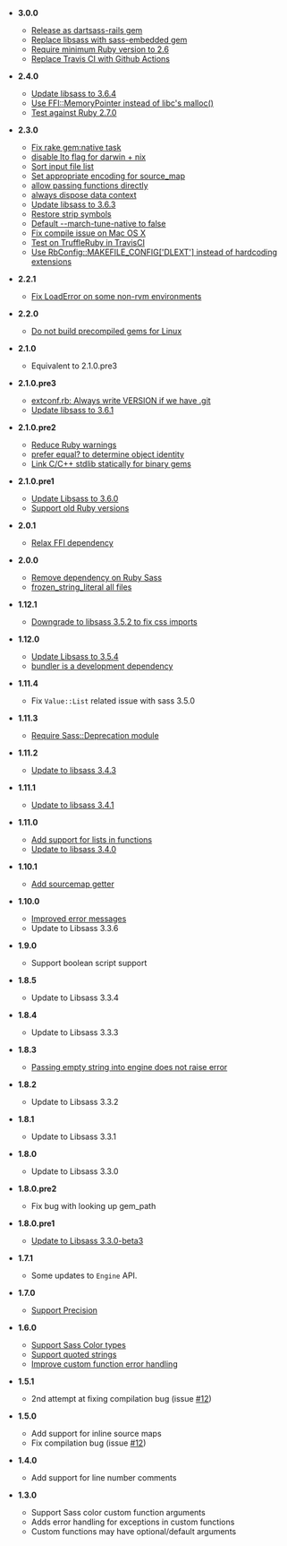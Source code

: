 - **3.0.0**
  - [Release as dartsass-rails gem](https://github.com/tablecheck/dartsass-ruby/pull/3)
  - [Replace libsass with sass-embedded gem](https://github.com/sass/sassc-ruby/pull/240)
  - [Require minimum Ruby version to 2.6](https://github.com/sass/sassc-ruby/pull/240)
  - [Replace Travis CI with Github Actions](https://github.com/sass/sassc-ruby/pull/240)

- **2.4.0**
  - [Update libsass to 3.6.4](https://github.com/sass/sassc-ruby/pull/199)
  - [Use FFI::MemoryPointer instead of libc's malloc()](https://github.com/sass/sassc-ruby/pull/205)
  - [Test against Ruby 2.7.0](https://github.com/sass/sassc-ruby/pull/193)

- **2.3.0**
  - [Fix rake gem:native task](https://github.com/sass/sassc-ruby/pull/196)
  - [disable lto flag for darwin + nix](https://github.com/sass/sassc-ruby/pull/166)
  - [Sort input file list](https://github.com/sass/sassc-ruby/pull/178)
  - [Set appropriate encoding for source_map](https://github.com/sass/sassc-ruby/pull/152)
  - [allow passing functions directly](https://github.com/sass/sassc-ruby/pull/162)
  - [always dispose data context](https://github.com/sass/sassc-ruby/pull/161)
  - [Update libsass to 3.6.3](https://github.com/sass/sassc-ruby/pull/164)
  - [Restore strip symbols](https://github.com/sass/sassc-ruby/pull/184)
  - [Default --march-tune-native to false](https://github.com/sass/sassc-ruby/pull/158)
  - [Fix compile issue on Mac OS X](https://github.com/sass/sassc-ruby/pull/174)
  - [Test on TruffleRuby in TravisCI](https://github.com/sass/sassc-ruby/pull/171)
  - [Use RbConfig::MAKEFILE_CONFIG['DLEXT'] instead of hardcoding extensions](https://github.com/sass/sassc-ruby/pull/173)
- **2.2.1**
  - [Fix LoadError on some non-rvm environments](https://github.com/sass/sassc-ruby/pull/156)
- **2.2.0**
  - [Do not build precompiled gems for Linux](https://github.com/sass/sassc-ruby/pull/145)
- **2.1.0**
  - Equivalent to 2.1.0.pre3
- **2.1.0.pre3**
  - [extconf.rb: Always write VERSION if we have .git](https://github.com/sass/sassc-ruby/pull/131)
  - [Update libsass to 3.6.1](https://github.com/sass/sassc-ruby/pull/130)
- **2.1.0.pre2**
  - [Reduce Ruby warnings](https://github.com/sass/sassc-ruby/pull/124)
  - [prefer equal? to determine object identity](https://github.com/sass/sassc-ruby/pull/122)
  - [Link C/C++ stdlib statically for binary gems](https://github.com/sass/sassc-ruby/pull/127)
- **2.1.0.pre1**
  - [Update Libsass to 3.6.0](https://github.com/sass/sassc-ruby/pull/96/files)
  - [Support old Ruby versions](https://github.com/sass/sassc-ruby/pull/117/files)
- **2.0.1**
  - [Relax FFI dependency](https://github.com/sass/sassc-ruby/pull/102)
- **2.0.0**
  - [Remove dependency on Ruby Sass](https://github.com/sass/sassc-ruby/pull/85)
  - [frozen_string_literal all files](https://github.com/sass/sassc-ruby/pull/85)
- **1.12.1**
  - [Downgrade to libsass 3.5.2 to fix css imports](https://github.com/sass/sassc-ruby/pull/81)
- **1.12.0**
  - [Update Libsass to 3.5.4](https://github.com/sass/sassc-ruby/pull/78)
  - [bundler is a development dependency](https://github.com/sass/sassc-ruby/pull/51)
- **1.11.4**
  - Fix `Value::List` related issue with sass 3.5.0
- **1.11.3**
  - [Require Sass::Deprecation module](https://github.com/sass/sassc-ruby/pull/68)
- **1.11.2**
  - [Update to libsass 3.4.3](https://github.com/sass/sassc-ruby/pull/65)
- **1.11.1**
  - [Update to libsass 3.4.1](https://github.com/sass/sassc-ruby/pull/61)
- **1.11.0**
  - [Add support for lists in functions](https://github.com/sass/sassc-ruby/pull/55)
  - [Update to libsass 3.4.0](https://github.com/sass/sassc-ruby/pull/57)
- **1.10.1**
  - [Add sourcemap getter](https://github.com/sass/sassc-ruby/pull/48)
- **1.10.0**
  - [Improved error messages](https://github.com/sass/sassc-ruby/pull/34)
  - Update to Libsass 3.3.6
- **1.9.0**
  - Support boolean script support
- **1.8.5**
  - Update to Libsass 3.3.4
- **1.8.4**
  - Update to Libsass 3.3.3
- **1.8.3**
  - [Passing empty string into engine does not raise error](https://github.com/sass/sassc-ruby/pull/31)
- **1.8.2**
  - Update to Libsass 3.3.2
- **1.8.1**
  - Update to Libsass 3.3.1
- **1.8.0**
  - Update to Libsass 3.3.0
- **1.8.0.pre2**
  - Fix bug with looking up gem_path
- **1.8.0.pre1**
  - [Update to Libsass 3.3.0-beta3](https://github.com/sass/sassc-ruby/pull/20)
- **1.7.1**
  - Some updates to `Engine` API.
- **1.7.0**
  - [Support Precision](https://github.com/sass/sassc-ruby/pull/19)
- **1.6.0**
  - [Support Sass Color types](https://github.com/bolandrm/sassc-ruby/pull/14)
  - [Support quoted strings](https://github.com/bolandrm/sassc-ruby/pull/13)
  - [Improve custom function error handling](https://github.com/bolandrm/sassc-ruby/pull/15)
- **1.5.1**
  - 2nd attempt at fixing compilation bug (issue [#12](https://github.com/bolandrm/sassc-ruby/issues/12))
- **1.5.0**
  - Add support for inline source maps
  - Fix compilation bug (issue [#12](https://github.com/bolandrm/sassc-ruby/issues/12))
- **1.4.0**
  - Add support for line number comments
- **1.3.0**
  - Support Sass color custom function arguments
  - Adds error handling for exceptions in custom functions
  - Custom functions may have optional/default arguments
